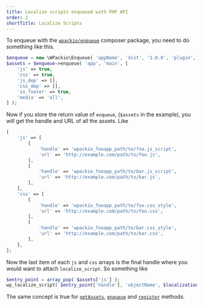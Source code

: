 ```yaml
---
title: Localize scripts enqueued with PHP API
order: 2
shortTitle: Localize Scripts
---
```


To enqueue with the
[`wpackio/enqueue`](https://wpack.io/guides/using-wpackio-enqueue/) composer
package, you need to do something like this.

```php
$enqueue = new \WPackio\Enqueue( 'appName', 'dist', '1.0.0', 'plugin', PLUGIN_PATH );
$assets = $enqueue->enqueue( 'app', 'main', [
	'js' => true,
	'css' => true,
	'js_dep' => [],
	'css_dep' => [],
	'in_footer' => true,
	'media' => 'all',
] );
```

Now if you store the return value of `enqueue`, (`$assets` in the example), you
will get the handle and URL of all the assets. Like

```php
[
	'js' => [
		[
			'handle' => 'wpackio_fooapp_path/to/foo.js_script',
			'url' => 'http://example.com/path/to/foo.js',
		],
		[
			'handle' => 'wpackio_fooapp_path/to/bar.js_script',
			'url' => 'http://example.com/path/to/bar.js',
		],
	],
	'css' => [
		[
			'handle' => 'wpackio_fooapp_path/to/foo.css_style',
			'url' => 'http://example.com/path/to/foo.css',
		],
		[
			'handle' => 'wpackio_fooapp_path/to/bar.css_style',
			'url' => 'http://example.com/path/to/bar.css',
		],
	],
];
```

Now the last item of each `js` and `css` arrays is the final handle where you
would want to attach `localize_script`. So something like

```php
$entry_point = array_pop( $assets['js'] );
wp_localize_script( $entry_point['handle'], 'objectName', $localization );
```

The same concept is true for
[`getAssets`](https://wpack.io/apis/php-api/#instance-api-getassets),
[`enqueue`](https://wpack.io/apis/php-api/#instance-api-enqueue) and
[`register`](https://wpack.io/apis/php-api/#instance-api-register) methods.
